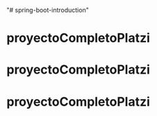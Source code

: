 "# spring-boot-introduction" 
# proyectoCompletoPlatzi
# proyectoCompletoPlatzi
# proyectoCompletoPlatzi
